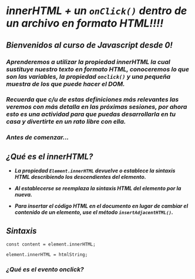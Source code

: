 # **_innerHTML + un ```onClick()``` dentro de un archivo en formato HTML!!!!_**

## **_Bienvenidos al curso de Javascript desde 0!_**

### **_Aprenderemos a utilizar la propiedad innerHTML la cual sustituye nuestro texto en formato HTML, conoceremos lo que son las variables, la propiedad ```onclick()``` y una pequeña muestra de los que puede hacer el DOM._**

### **_Recuerda que c/u de estas definiciones más relevantes las veremos con más detalla en las próximas sesiones, por ahora esto es una actividad para que puedas desarrollarla en tu casa y divertirte en un rato libre con ella._**

### **_Antes de comenzar..._**

## **_¿Qué es el innerHTML?_**

- **_La propiedad ```Element.innerHTML``` devuelve o establece la sintaxis HTML describiendo los descendientes del elemento._**

- **_Al establecerse se reemplaza la sintaxis HTML del elemento por la nueva._**

- **_Para insertar el código HTML en el documento en lugar de cambiar el contenido de un elemento, use el método ```insertAdjacentHTML()```._**

## **_Sintaxis_**
```
const content = element.innerHTML;

element.innerHTML = htmlString;
```

### **_¿Qué es el evento onclick?_**

